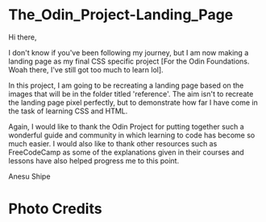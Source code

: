 # The_Odin_Project-Landing_Page

Hi there,

I don't know if you've been following my journey, but I am now making a landing page as my final CSS specific project [For the Odin Foundations. Woah there, I've still got too much to learn lol].

In this project, I am going to be recreating a landing page based on the images that will be in the folder titled 'reference'. The aim isn't to recreate the landing page pixel perfectly, but to demonstrate how far I have come in the task of learning CSS and HTML.

Again, I would like to thank the Odin Project for putting together such a wonderful guide and community in which learning to code has become so much easier. I would also like to thank other resources such as FreeCodeCamp as some of the explanations given in their courses and lessons have also helped progress me to this point. 

Anesu Shipe



# Photo Credits


